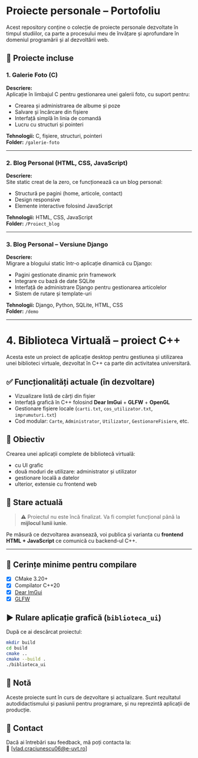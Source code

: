 # Proiecte personale – Portofoliu

Acest repository conține o colecție de proiecte personale dezvoltate în timpul studiilor, ca parte a procesului meu de învățare și aprofundare în domeniul programării și al dezvoltării web.

## 📂 Proiecte incluse

### 1. Galerie Foto (C)

**Descriere:**  
Aplicație în limbajul C pentru gestionarea unei galerii foto, cu suport pentru:
- Crearea și administrarea de albume și poze
- Salvare și încărcare din fișiere
- Interfață simplă în linia de comandă
- Lucru cu structuri și pointeri

**Tehnologii:** C, fișiere, structuri, pointeri  
**Folder:** `/galerie-foto`

---

### 2. Blog Personal (HTML, CSS, JavaScript)

**Descriere:**  
Site static creat de la zero, ce funcționează ca un blog personal:
- Structură pe pagini (home, articole, contact)
- Design responsive
- Elemente interactive folosind JavaScript

**Tehnologii:** HTML, CSS, JavaScript  
**Folder:** `/Proiect_blog`

---

### 3. Blog Personal – Versiune Django

**Descriere:**  
Migrare a blogului static într-o aplicație dinamică cu Django:
- Pagini gestionate dinamic prin framework
- Integrare cu bază de date SQLite
- Interfață de administrare Django pentru gestionarea articolelor
- Sistem de rutare și template-uri

**Tehnologii:** Django, Python, SQLite, HTML, CSS  
**Folder:** `/demo`

---

# 4. Biblioteca Virtuală – proiect C++

Acesta este un proiect de aplicație desktop pentru gestiunea și utilizarea unei biblioteci virtuale, dezvoltat în C++ ca parte din activitatea universitară.

## ✅ Funcționalități actuale (în dezvoltare)
- Vizualizare listă de cărți din fișier
- Interfață grafică în C++ folosind **Dear ImGui** + **GLFW** + **OpenGL**
- Gestionare fișiere locale (`carti.txt`, `cos_utilizator.txt`, `imprumuturi.txt`)
- Cod modular: `Carte`, `Administrator`, `Utilizator`, `GestionareFisiere`, etc.

## 🧭 Obiectiv
Crearea unei aplicații complete de bibliotecă virtuală:
- cu UI grafic
- două moduri de utilizare: administrator și utilizator
- gestionare locală a datelor
- ulterior, extensie cu frontend web

## 🚧 Stare actuală

> ⚠️ Proiectul nu este încă finalizat. Va fi complet funcțional până la **mijlocul lunii iunie**.

Pe măsură ce dezvoltarea avansează, voi publica și varianta cu **frontend HTML + JavaScript** ce comunică cu backend-ul C++.

---

## 🔧 Cerințe minime pentru compilare

- [x] CMake 3.20+
- [x] Compilator C++20
- [x] [Dear ImGui](https://github.com/ocornut/imgui)
- [x] [GLFW](https://github.com/glfw/glfw)

## ▶️ Rulare aplicație grafică (`biblioteca_ui`)

După ce ai descărcat proiectul:

```bash
mkdir build
cd build
cmake ..
cmake --build .
./biblioteca_ui
```

## 📌 Notă

Aceste proiecte sunt în curs de dezvoltare și actualizare. Sunt rezultatul autodidactismului și pasiunii pentru programare, și nu reprezintă aplicații de producție.

## 🔗 Contact

Dacă ai întrebări sau feedback, mă poți contacta la:  
📧 [vlad.craciunescu06@e-uvt.ro]

